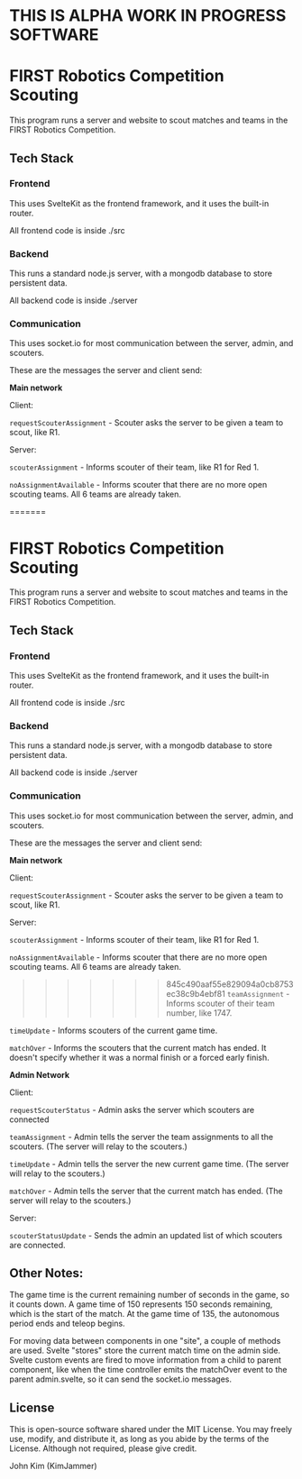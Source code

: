 # THIS IS ALPHA WORK IN PROGRESS SOFTWARE

# FIRST Robotics Competition Scouting

This program runs a server and website to scout matches and teams in the FIRST Robotics Competition.

## Tech Stack

### Frontend

This uses SvelteKit as the frontend framework, and it uses the built-in router.

All frontend code is inside ./src

### Backend

This runs a standard node.js server, with a mongodb database to store persistent data.

All backend code is inside ./server

### Communication

This uses socket.io for most communication between the server, admin, and scouters.

These are the messages the server and client send:

**Main network**

Client:

`requestScouterAssignment` - Scouter asks the server to be given a team to scout, like R1.

Server:

`scouterAssignment` - Informs scouter of their team, like R1 for Red 1.

`noAssignmentAvailable` - Informs scouter that there are no more open scouting teams. All 6 teams are already taken.

=======
# FIRST Robotics Competition Scouting

This program runs a server and website to scout matches and teams in the FIRST Robotics Competition.

## Tech Stack

### Frontend

This uses SvelteKit as the frontend framework, and it uses the built-in router.

All frontend code is inside ./src

### Backend

This runs a standard node.js server, with a mongodb database to store persistent data.

All backend code is inside ./server

### Communication

This uses socket.io for most communication between the server, admin, and scouters.

These are the messages the server and client send:

**Main network**

Client:

`requestScouterAssignment` - Scouter asks the server to be given a team to scout, like R1.

Server:

`scouterAssignment` - Informs scouter of their team, like R1 for Red 1.

`noAssignmentAvailable` - Informs scouter that there are no more open scouting teams. All 6 teams are already taken.

>>>>>>> 845c490aaf55e829094a0cb8753ec38c9b4ebf81
`teamAssignment` - Informs scouter of their team number, like 1747.

`timeUpdate` - Informs scouters of the current game time.

`matchOver` - Informs the scouters that the current match has ended. It doesn't specify whether it was a normal finish or a forced early finish.

**Admin Network**

Client:

`requestScouterStatus` - Admin asks the server which scouters are connected

`teamAssignment` - Admin tells the server the team assignments to all the scouters. (The server will relay to the scouters.)

`timeUpdate` - Admin tells the server the new current game time. (The server will relay to the scouters.)

`matchOver` - Admin tells the server that the current match has ended. (The server will relay to the scouters.)

Server:

`scouterStatusUpdate` - Sends the admin an updated list of which scouters are connected.

## Other Notes:

The game time is the current remaining number of seconds in the game, so it counts down. A game time of 150 represents
150 seconds remaining, which is the start of the match. At the game time of 135, the autonomous period ends and
teleop begins.

For moving data between components in one "site", a couple of methods are used. Svelte "stores" store the current match
time on the admin side. Svelte custom events are fired to move information from a child to parent component, like when
the time controller emits the matchOver event to the parent admin.svelte, so it can send the socket.io messages.

## License

This is open-source software shared under the MIT License. You may freely use, modify, and distribute it,
as long as you abide by the terms of the License. Although not required, please give credit.

John Kim (KimJammer)